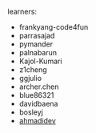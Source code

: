 learners:
- frankyang-code4fun
- parrasajad
- pymander
- palnabarun
- Kajol-Kumari
- z1cheng
- ggjulio
- archer.chen
- blue86321
- davidbaena
- bosleyj
- [ahmadidev](https://github.com/ahmadidev/)

